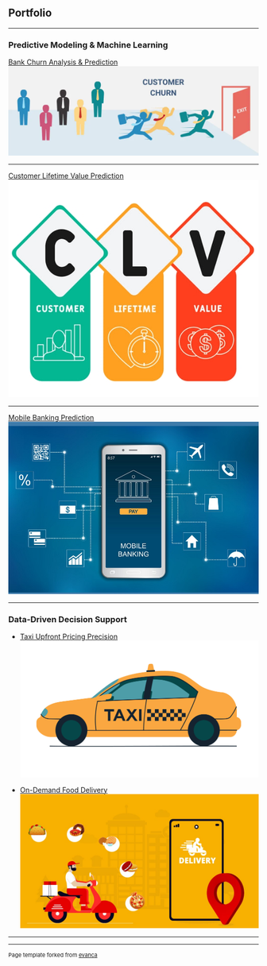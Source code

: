 ## Portfolio

---

### Predictive Modeling & Machine Learning

[Bank Churn Analysis & Prediction](/sample_page)
<img src="images/Customer Churn.webp?raw=true"/>

---
[Customer Lifetime Value Prediction](/pdf/sample_presentation.pdf)
<img src="images/clv.jpg?raw=true"/>

---
[Mobile Banking Prediction](http://example.com/)
<img src="images/mobile-banking.jpg?raw=true"/>

---

### Data-Driven Decision Support

- [Taxi Upfront Pricing Precision](http://example.com/)
  <img src="images/Taxi.jpg?raw=true"/>
  
- [On-Demand Food Delivery](http://example.com/)
  <img src="images/food delivery.jpg?raw=true"/>
  
<!-- [Project 3 Title](http://example.com/) -->

---




---
<p style="font-size:11px">Page template forked from <a href="https://github.com/evanca/quick-portfolio">evanca</a></p>
<!-- Remove the above link if you don't want to attribute -->
